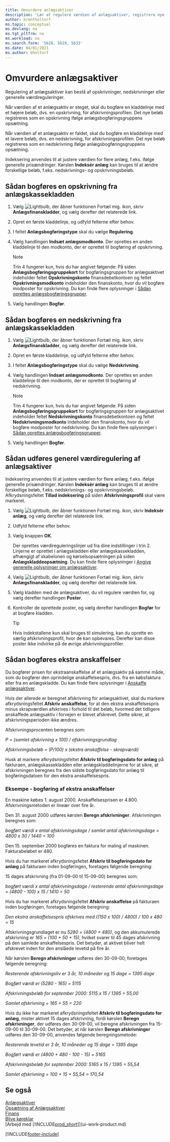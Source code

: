 ```yaml
---
title: Omvurdere anlægsaktiver
description: 'Lær at regulere værdien af anlægsaktiver, registrere nye beløb som nedskrivning eller opskrivning og bogføre ekstra anskaffelser.'
author: brentholtorf
ms.topic: conceptual
ms.devlang: na
ms.tgt_pltfrm: na
ms.workload: na
ms.search.form: '5628, 5629, 5633'
ms.date: 04/01/2021
ms.author: bholtorf
---
```

# Omvurdere anlægsaktiver

Regulering af anlægsaktiver kan bestå af opskrivninger, nedskrivninger eller generelle værdireguleringer.

Når værdien af et anlægsaktiv er steget, skal du bogføre en kladdelinje med et højere beløb, dvs. en opskrivning, for afskrivningsprofilen. Det nye beløb registreres som en opskrivning ifølge anlægsbogføringsgruppens opsætning.

Når værdien af et anlægsaktiv er faldet, skal du bogføre en kladdelinje med et lavere beløb, dvs. en nedskrivning, for afskrivningsprofilen. Det nye beløb registreres som en nedskrivning ifølge anlægsbogføringsgruppens opsætning.

Indeksering anvendes til at justere værdien for flere anlæg, f.eks. ifølge generelle prisændringer. Kørslen **Indeksér anlæg** kan bruges til at ændre forskellige beløb, f.eks. nedskrivnings- og opskrivningsbeløb.

## Sådan bogføres en opskrivning fra anlægskassekladden

1. Vælg ![Lightbulb, der åbner funktionen Fortæl mig.](media/ui-search/search_small.png "Fortæl mig, hvad du vil foretage dig") ikon, skriv **Anlægsfinanskladder**, og vælg derefter det relaterede link.  
2. Opret en første kladdelinje, og udfyld felterne efter behov.
3. I feltet **Anlægsbogføringstype** skal du vælge **Regulering**.
4. Vælg handlingen **Indsæt anlægsmodkonto**. Der oprettes en anden kladdelinje til den modkonto, der er oprettet til bogføring af opskrivning.

    > [!NOTE]  
    >   Trin 4 fungerer kun, hvis du har angivet følgende: På siden **Anlægsbogføringsgruppekort** for bogføringsgruppen for anlægsaktivet indeholder feltet **Opskrivningskonto** finansdebetkontoen og feltet **Opskrivningsmodkonto** indeholder den finanskonto, hvor du vil bogføre modposter for opskrivning. Du kan finde flere oplysninger i [Sådan oprettes anlægsbogføringsgrupper](fa-how-setup-general.md#to-set-up-fixed-asset-posting-groups).  
5. Vælg handlingen **Bogfør**.

## Sådan bogføres en nedskrivning fra anlægskassekladden

1. Vælg ![Lightbulb, der åbner funktionen Fortæl mig.](media/ui-search/search_small.png "Fortæl mig, hvad du vil foretage dig") ikon, skriv **Anlægsfinanskladder**, og vælg derefter det relaterede link.  
2. Opret en første kladdelinje, og udfyld felterne efter behov.
3. I feltet **Anlægsbogføringstype** skal du vælge **Nedskrivning**.
4. Vælg handlingen **Indsæt anlægsmodkonto**. Der oprettes en anden kladdelinje til den modkonto, der er oprettet til bogføring af nedskrivning.

    > [!NOTE]  
    >   Trin 4 fungerer kun, hvis du har angivet følgende: På siden **Anlægsbogføringsgruppekort** for bogføringsgruppen for anlægsaktivet indeholder feltet **Nedskrivningskonto** finansdebetkontoen og feltet **Nedskrivningsmodkonto** indeholder den finanskonto, hvor du vil bogføre modposter for nedskrivning. Du kan finde flere oplysninger i [Sådan oprettes anlægsbogføringsgrupper](fa-how-setup-general.md#to-set-up-fixed-asset-posting-groups).
5. Vælg handlingen **Bogfør**.

## Sådan udføres generel værdiregulering af anlægsaktiver

Indeksering anvendes til at justere værdien for flere anlæg, f.eks. ifølge generelle prisændringer. Kørslen **Indeksér anlæg** kan bruges til at ændre forskellige beløb, f.eks. nedskrivnings- og opskrivningsbeløb. Afkrydsningsfeltet **Tillad indeksering** på siden **Afskrivningsprofil** skal være markeret.

1. Vælg ![Lightbulb, der åbner funktionen Fortæl mig.](media/ui-search/search_small.png "Fortæl mig, hvad du vil foretage dig") ikon, skriv **Indeksér anlæg**, og vælg derefter det relaterede link.  
2. Udfyld felterne efter behov.
3. Vælg knappen **OK**.

    Der oprettes værdireguleringslinjer ud fra dine indstillinger i trin 2. Linjerne er oprettet i anlægskladden eller anlægskassekladden, afhængigt af skabelonen og kørselsopsætningen på siden **Anlægskladdeopsætning**. Du kan finde flere oplysninger i [Angive generelle oplysninger om anlægsaktiver](fa-how-setup-general.md).
4. Vælg ![Lightbulb, der åbner funktionen Fortæl mig.](media/ui-search/search_small.png "Fortæl mig, hvad du vil foretage dig") ikon, skriv **Anlægsfinanskladder**, og vælg derefter det relaterede link.  
5. Vælg kladden med de anlægsaktiver, du vil regulere værdien for, og vælg derefter handlingen **Poster**.  
6. Kontroller de oprettede poster, og vælg derefter handlingen **Bogfør** for at bogføre kladden.

    > [!TIP]  
    >   Hvis indekstallene kun skal bruges til simulering, kan du oprette en særlig afskrivningsprofil, hvor de kan opbevares. Derefter kan disse poster ikke indvirke på de øvrige afskrivningsprofiler.

## Sådan bogføres ekstra anskaffelser

Du bogfører prisen for ekstraanskaffelse af et anlægsaktiv på samme måde, som du bogfører den oprindelige anskaffelsespris, dvs. fra en købsfaktura eller fra en anlægskladde. Du kan finde flere oplysninger i [Anskaffe anlægsaktiver](fa-how-acquire.md).  

Hvis der allerede er beregnet afskrivning for anlægsaktivet, skal du markere afkrydsningsfeltet **Afskriv anskaffelse**, for at den ekstra anskaffelsespris minus skrapværdien afskrives i forhold til det beløb, hvormed det tidligere anskaffede anlægsaktiv i forvejen er blevet afskrevet. Dette sikrer, at afskrivningsperioden ikke ændres.  

Afskrivningsprocenten beregnes som:  

*P = (samlet afskrivning x 100) / afskrivningsgrundlag*

*Afskrivningsbeløb = (P/100) x (ekstra anskaffelse - skrapværdi)*  

Husk at markere afkrydsningsfeltet **Afskriv til bogføringsdato for anlæg** på fakturaen, anlægskassekladden eller anlægskladdelinjerne for at sikre, at afskrivningen beregnes fra den sidste bogføringsdato for anlæg til bogføringsdatoen for den ekstra anskaffelsespris.

### Eksempe - bogføring af ekstra anskaffelser

En maskine købes 1. august 2000. Anskaffelsesprisen er 4.800. Afskrivningsmetoden er lineær over fire år.

Den 31. august 2000 udføres kørslen **Beregn afskrivninger**. Afskrivningen beregnes som:

*bogført værdi x antal afskrivningsdage / samlet antal afskrivningsdage = 4800 x 30 / 1440 = 100*  

Den 15. september 2000 bogføres en faktura for maling af maskinen. Fakturabeløbet er 480.

Hvis du har markeret afkrydsningsfeltet **Afskriv til bogføringsdato for anlæg** på fakturaen inden bogføringen, foretages følgende beregning:  

15 dages afskrivning (fra 01-09-00 til 15-09-00) beregnes som:

*bogført værdi x antal afskrivningsdage / resterende antal afskrivningsdage = (4800 - 100) x 15 / 1410 = 50*

Hvis du har markeret afkrydsningsfeltet **Afskriv anskaffelse** på fakturaen inden bogføringen, foretages følgende beregning:  

*Den ekstra anskaffelsespris afskrives med ((150 x 100) / 4800) / 100 x 480 = 15*

Afskrivningsgrundlaget er nu *5280 = (4800 + 480)*, og den akkumulerede afskrivning er *165 = (100 + 50 + 15)*, hvilket svarer til 45 dages afskrivning på den samlede anskaffelsespris. Det betyder, at aktivet bliver helt afskrevet inden for den anslåede levetid på fire år.  

Når kørslen **Beregn afskrivninger** udføres den 30-09-00, foretages følgende beregning:  

*Resterende afskrivningsliv er 3 år, 10 måneder og 15 dage = 1395 dage*  

*Bogført værdi er (5280 - 165) = 5115*  

*Afskrivningsbeløb for september 2000: 5115 x 15 / 1395 = 55,00*  

*Samlet afskrivning = 165 + 55 = 220*  

Hvis du ikke har markeret afkrydsningsfeltet **Afskriv til bogføringsdato for anlæg**, mister aktivet 15 dages afskrivning, fordi kørslen **Beregn afskrivninger**, der udføres den 30-09-00, vil beregne afskrivningen fra 15-09-00 til 30-09-00. Det betyder, at når kørslen **Beregn afskrivninger** udføres den 30-09-00, anvendes følgende beregningsmetode:  

*Resterende levetid er 3 år, 10 måneder og 15 dage = 1395 dage*  

*Bogført værdi er (4800 + 480 - 100 - 15) = 5165*

*Afskrivningsbeløb for september 2000: 5165 x 15 / 1395 = 55,54*  

*Samlet afskrivning = 100 + 15 + 55,54 = 170,54*

## Se også

[Anlægsaktiver](fa-manage.md)  
[Opsætning af Anlægsaktiver](fa-setup.md)  
[Finans](finance.md)  
[Blive køreklar](ui-get-ready-business.md)  
[Arbejd med [!INCLUDE[prod_short](includes/prod_short.md)]](ui-work-product.md)


[!INCLUDE[footer-include](includes/footer-banner.md)]
